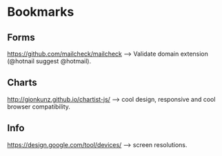 # Bookmarks
## Forms
https://github.com/mailcheck/mailcheck --> Validate domain extension (@hotnail suggest @hotmail).
## Charts
http://gionkunz.github.io/chartist-js/ --> cool design, responsive and cool browser compatibility.
## Info
https://design.google.com/tool/devices/ --> screen resolutions.



